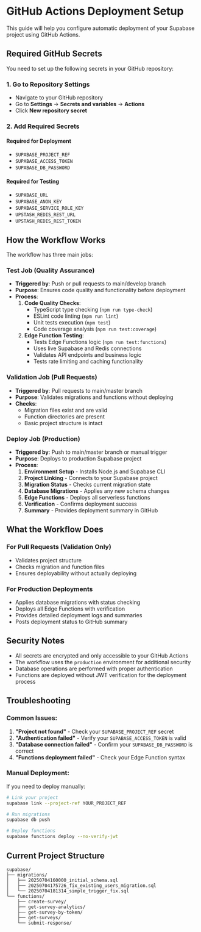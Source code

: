 # GitHub Actions Deployment Setup

This guide will help you configure automatic deployment of your Supabase project using GitHub Actions.

## Required GitHub Secrets

You need to set up the following secrets in your GitHub repository:

### 1. Go to Repository Settings
- Navigate to your GitHub repository
- Go to **Settings** → **Secrets and variables** → **Actions**
- Click **New repository secret**

### 2. Add Required Secrets
#### **Required for Deployment**
- `SUPABASE_PROJECT_REF`
- `SUPABASE_ACCESS_TOKEN`
- `SUPABASE_DB_PASSWORD`

#### **Required for Testing**
- `SUPABASE_URL`
- `SUPABASE_ANON_KEY`
- `SUPABASE_SERVICE_ROLE_KEY`
- `UPSTASH_REDIS_REST_URL`
- `UPSTASH_REDIS_REST_TOKEN`


## How the Workflow Works

The workflow has three main jobs:

### **Test Job** (Quality Assurance)
- **Triggered by**: Push or pull requests to main/develop branch
- **Purpose**: Ensures code quality and functionality before deployment
- **Process**:
  1. **Code Quality Checks**:
     - TypeScript type checking (`npm run type-check`)
     - ESLint code linting (`npm run lint`)
     - Unit tests execution (`npm test`)
     - Code coverage analysis (`npm run test:coverage`)
  2. **Edge Function Testing**:
     - Tests Edge Functions logic (`npm run test:functions`)
     - Uses live Supabase and Redis connections
     - Validates API endpoints and business logic
     - Tests rate limiting and caching functionality

### **Validation Job** (Pull Requests)
- **Triggered by**: Pull requests to main/master branch
- **Purpose**: Validates migrations and functions without deploying
- **Checks**: 
  - Migration files exist and are valid
  - Function directories are present
  - Basic project structure is intact

### **Deploy Job** (Production)
- **Triggered by**: Push to main/master branch or manual trigger
- **Purpose**: Deploys to production Supabase project
- **Process**:
  1. **Environment Setup** - Installs Node.js and Supabase CLI
  2. **Project Linking** - Connects to your Supabase project
  3. **Migration Status** - Checks current migration state
  4. **Database Migrations** - Applies any new schema changes
  5. **Edge Functions** - Deploys all serverless functions
  6. **Verification** - Confirms deployment success
  7. **Summary** - Provides deployment summary in GitHub

  
## What the Workflow Does

### For Pull Requests (Validation Only)
- Validates project structure
- Checks migration and function files
- Ensures deployability without actually deploying

### For Production Deployments
- Applies database migrations with status checking
- Deploys all Edge Functions with verification
- Provides detailed deployment logs and summaries
- Posts deployment status to GitHub summary

## Security Notes

- All secrets are encrypted and only accessible to your GitHub Actions
- The workflow uses the `production` environment for additional security
- Database operations are performed with proper authentication
- Functions are deployed without JWT verification for the deployment process

## Troubleshooting

### Common Issues:

1. **"Project not found"** - Check your `SUPABASE_PROJECT_REF` secret
2. **"Authentication failed"** - Verify your `SUPABASE_ACCESS_TOKEN` is valid
3. **"Database connection failed"** - Confirm your `SUPABASE_DB_PASSWORD` is correct
4. **"Functions deployment failed"** - Check your Edge Function syntax

### Manual Deployment:

If you need to deploy manually:
```bash
# Link your project
supabase link --project-ref YOUR_PROJECT_REF

# Run migrations
supabase db push

# Deploy functions
supabase functions deploy --no-verify-jwt
```

## Current Project Structure

```
supabase/
├── migrations/
│   ├── 20250704160000_initial_schema.sql
│   ├── 20250704175726_fix_existing_users_migration.sql
│   └── 20250704181314_simple_trigger_fix.sql
└── functions/
    ├── create-survey/
    ├── get-survey-analytics/
    ├── get-survey-by-token/
    ├── get-surveys/
    └── submit-response/
```